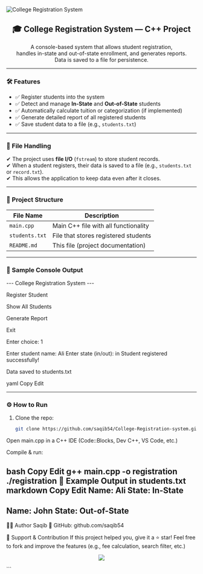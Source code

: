 <!-- Banner -->
<img src="https://capsule-render.vercel.app/api?type=waving&color=0:007BFF,100:28a745&height=200&section=header&text=College%20Registration%20System%20(C%2B%2B)&fontSize=40&fontColor=ffffff" alt="College Registration System"/>

<h2 align="center">🎓 College Registration System — C++ Project</h2>

<p align="center">
  A console-based system that allows student registration,<br>
  handles in-state and out-of-state enrollment, and generates reports.<br>
  Data is saved to a file for persistence.
</p>

---

### 🛠 Features

- ✅ Register students into the system  
- ✅ Detect and manage **In-State** and **Out-of-State** students  
- ✅ Automatically calculate tuition or categorization (if implemented)  
- ✅ Generate detailed report of all registered students  
- ✅ Save student data to a file (e.g., `students.txt`)

---

### 💾 File Handling

✔ The project uses **file I/O** (`fstream`) to store student records.  
✔ When a student registers, their data is saved to a file (e.g., `students.txt` or `record.txt`).  
✔ This allows the application to keep data even after it closes.

---

### 📂 Project Structure

| File Name         | Description                          |
|------------------|--------------------------------------|
| `main.cpp`       | Main C++ file with all functionality |
| `students.txt`   | File that stores registered students |
| `README.md`      | This file (project documentation)    |

---

### 📸 Sample Console Output
--- College Registration System ---

Register Student

Show All Students

Generate Report

Exit

Enter choice: 1

Enter student name: Ali
Enter state (in/out): in
Student registered successfully!

Data saved to students.txt

yaml
Copy
Edit

---

### ⚙️ How to Run

1. Clone the repo:
   ```bash
   git clone https://github.com/saqib54/College-Registration-system.git
Open main.cpp in a C++ IDE (Code::Blocks, Dev C++, VS Code, etc.)

Compile & run:

bash
Copy
Edit
g++ main.cpp -o registration
./registration
🧾 Example Output in students.txt
markdown
Copy
Edit
Name: Ali
State: In-State
---------------------------
Name: John
State: Out-of-State
---------------------------
👨‍💻 Author
Saqib
🔗 GitHub: github.com/saqib54

🌟 Support & Contribution
If this project helped you, give it a ⭐ star!
Feel free to fork and improve the features (e.g., fee calculation, search filter, etc.)

<p align="center"> <img src="https://capsule-render.vercel.app/api?type=waving&color=0:28a745,100:007BFF&height=120&section=footer"/> </p> ```
